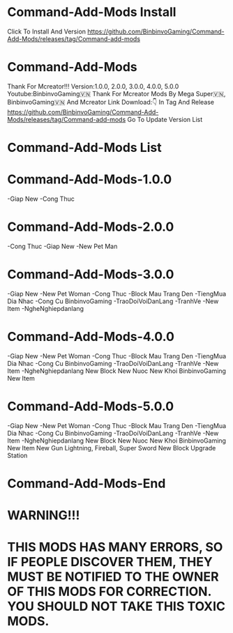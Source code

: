 # Command-Add-Mods Install
 Click To Install And Version https://github.com/BinbinvoGaming/Command-Add-Mods/releases/tag/Command-add-mods
# Command-Add-Mods
Thank For Mcreator!!!
Version:1.0.0, 2.0.0, 3.0.0, 4.0.0,  5.0.0
Youtube:BinbinvoGaming🇻🇳
Thank For Mcreator
Mods By Mega Super🇻🇳, BinbinvoGaming🇻🇳 And Mcreator
Link Download:👇 In Tag And Release 
https://github.com/BinbinvoGaming/Command-Add-Mods/releases/tag/Command-add-mods Go To Update Version List
# Command-Add-Mods List


# Command-Add-Mods-1.0.0
-Giap New
-Cong Thuc
# Command-Add-Mods-2.0.0
-Cong Thuc
-Giap New
-New Pet Man
# Command-Add-Mods-3.0.0
-Giap New
-New Pet Woman
-Cong Thuc 
-Block Mau Trang Den
-TiengMua Dia Nhac
-Cong Cu BinbinvoGaming
-TraoDoiVoiDanLang
-TranhVe
-New Item
-NgheNghiepdanlang
# Command-Add-Mods-4.0.0
-Giap New
-New Pet Woman
-Cong Thuc 
-Block Mau Trang Den
-TiengMua Dia Nhac
-Cong Cu BinbinvoGaming
-TraoDoiVoiDanLang
-TranhVe
-New Item
-NgheNghiepdanlang
New Block
New Nuoc
New Khoi BinbinvoGaming
New Item
# Command-Add-Mods-5.0.0
-Giap New
-New Pet Woman
-Cong Thuc 
-Block Mau Trang Den
-TiengMua Dia Nhac
-Cong Cu BinbinvoGaming
-TraoDoiVoiDanLang
-TranhVe
-New Item
-NgheNghiepdanlang
New Block
New Nuoc
New Khoi BinbinvoGaming
New Item
New Gun Lightning, Fireball, Super Sword
New Block Upgrade Station
# Command-Add-Mods-End
#             WARNING!!!
#        THIS MODS HAS MANY ERRORS, SO IF PEOPLE DISCOVER THEM, THEY MUST BE NOTIFIED TO THE OWNER OF THIS MODS FOR CORRECTION.  YOU SHOULD NOT TAKE THIS TOXIC MODS.
